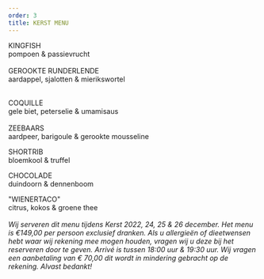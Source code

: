 ```yaml
---
order: 3
title: KERST MENU
---
```

KINGFISH\
pompoen & passievrucht\
\
GEROOKTE RUNDERLENDE\
aardappel, sjalotten & mierikswortel

\
COQUILLE\
gele biet, peterselie & umamisaus\
\
ZEEBAARS\
aardpeer, barigoule & gerookte mousseline

SHORTRIB\
bloemkool & truffel

CHOCOLADE\
d﻿uindoorn & dennenboom

"WIENERTACO"\
citrus, kokos & groene thee\
\
*Wij serveren dit menu tijdens Kerst 2022, 24, 25 & 26 december. Het menu is €149,00 per persoon exclusief dranken. Als u allergieën of dieetwensen hebt waar wij rekening mee mogen houden, vragen wij u deze bij het reserveren door te geven. Arrivé is tussen 18:00 uur & 19:30 uur. Wij vragen een aanbetaling van € 70,00 dit wordt in mindering gebracht op de rekening. Alvast bedankt!*